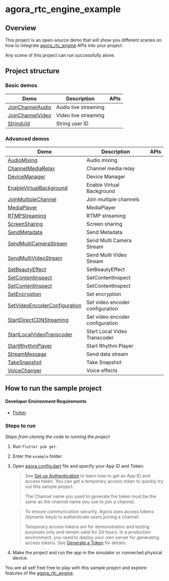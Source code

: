 # agora_rtc_engine_example

## Overview

This project is an open-source demo that will show you different scenes on how to integrate [agora_rtc_engine](https://pub.dev/packages/agora_rtc_engine) APIs into your project.

Any scene of this project can run successfully alone.

## Project structure

### Basic demos

| Demo                                                         | Description                                        | APIs                                                         |
| ------------------------------------------------------------ | -------------------------------------------------- | ------------------------------------------------------------ |
| [JoinChannelAudio](./lib/examples/basic/join_channel_audio/join_channel_audio.dart) | Audio live streaming | |
| [JoinChannelVideo](./lib/examples/basic/join_channel_video/join_channel_video.dart) | Video live streaming | |
| [StringUid](./lib/examples/basic/string_uid/string_uid.dart) | String user ID | |

### Advanced demos

| Demo                                                         | Description                                                  | APIs                                                         |
| ------------------------------------------------------------ | ------------------------------------------------------------ | ------------------------------------------------------------ |
| [AudioMixing](./lib/examples/advanced/audio_mixing/audio_mixing.dart) | Audio mixing |
| [ChannelMediaRelay](./lib/examples/advanced/channel_media_relay/channel_media_relay.dart) | Channel media relay | |
| [DeviceManager](./lib/examples/advanced/device_manager/device_manager.dart) | Device Manager | |
| [EnableVirtualBackground](./lib/examples/advanced/enable_virtualbackground/enable_virtualbackground.dart) | Enable Virtual Background | |
| [JoinMultipleChannel](./lib/examples/advanced/join_multiple_channel/join_multiple_channel.dart) | Join multiple channels | |
| [MediaPlayer](./lib/examples/advanced/media_player/media_player.dart) | MediaPlayer | |
| [RTMPStreaming](./lib/examples/advanced/rtmp_streaming/rtmp_streaming.dart)| RTMP streaming | |
| [ScreenSharing](./lib/examples/advanced/screen_sharing)| Screen sharing | |
| [SendMetadata](./lib/examples/advanced/send_metadata/send_metadata.dart) | Send Metadata | |
| [SendMultiCameraStream](./lib/examples/advanced/send_multi_camera_stream/send_multi_camera_stream.dart) | Send Multi Camera Stream | |
| [SendMultiVideoStream](./lib/examples/advanced/send_multi_video_stream/send_multi_video_stream.dart) | Send Multi Video Stream | |
| [SetBeautyEffect](./lib/examples/advanced/set_beauty_effect/set_beauty_effect.dart) | SetBeautyEffect | |
| [SetContentInspect](./lib/examples/advanced/set_content_inspect/set_content_inspect.dart) | SetContentInspect | |
| [SetContentInspect](./lib/examples/advanced/set_content_inspect/set_content_inspect.dart) | SetContentInspect | |
| [SetEncryption](./lib/examples/advanced/set_encryption/set_encryption.dart)| Set encryption | |
| [SetVideoEncoderConfiguration](./lib/examples/advanced/set_video_encoder_configuration/set_video_encoder_configuration.dart)| Set video encoder configuration | |
| [StartDirectCDNStreaming](./lib/examples/advanced/start_direct_cdn_streaming/start_direct_cdn_streaming.dart)| Set video encoder configuration | |
| [StartLocalVideoTranscoder](./lib/examples/advanced/start_local_video_transcoder/start_local_video_transcoder.dart)| Start Local Video Transcoder | |
| [StartRhythmPlayer](./lib/examples/advanced/start_rhythm_player/start_rhythm_player.dart)| Start Rhythm Player | |
| [StreamMessage](./lib/examples/advanced/stream_message) | Send data stream  | |
| [TakeSnapshot](./lib/examples/advanced/take_snapshot/take_snapshot.dart)| Take Snapshot | |
| [VoiceChanger](./lib/examples/advanced/voice_changer/voice_changer.dart) | Voice effects | |

## How to run the sample project

#### Developer Environment Requirements

- [Flutter](https://flutter.dev/docs/get-started/install)

### Steps to run

*Steps from cloning the code to running the project*

1. Run `flutter pub get`.
2. Enter the `example` folder.
3. Open [agora.config.dart](./lib/config/agora.config.dart) file and specify your App ID and Token.

   > See [Set up Authentication](https://docs.agora.io/en/Agora%20Platform/token) to learn how to get an App ID and access token. You can get a temporary access token to quickly try out this sample project.
   >
   > The Channel name you used to generate the token must be the same as the channel name you use to join a channel.

   > To ensure communication security, Agora uses access tokens (dynamic keys) to authenticate users joining a channel.
   >
   > Temporary access tokens are for demonstration and testing purposes only and remain valid for 24 hours. In a production environment, you need to deploy your own server for generating access tokens. See [Generate a Token](https://docs.agora.io/en/Interactive%20Broadcast/token_server) for details.

4. Make the project and run the app in the simulator or connected physical device.

You are all set! Feel free to play with this sample project and explore features of the [agora_rtc_engine](https://pub.dev/packages/agora_rtc_engine).